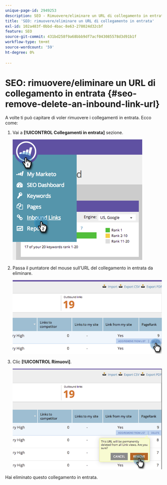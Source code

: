 ```yaml
---
unique-page-id: 2949253
description: SEO - Rimuovere/eliminare un URL di collegamento in entrata - Documentazione di Marketo - Documentazione del prodotto
title: 'SEO: rimuovere/eliminare un URL di collegamento in entrata'
exl-id: 102a483f-0bbd-4bac-8e63-278024d32cbf
feature: SEO
source-git-commit: 431bd258f9a68bbb9df7acf043085578d3d91b1f
workflow-type: tm+mt
source-wordcount: '59'
ht-degree: 0%

---
```


# SEO: rimuovere/eliminare un URL di collegamento in entrata {#seo-remove-delete-an-inbound-link-url}

A volte ti può capitare di voler rimuovere i collegamenti in entrata. Ecco come:

1. Vai a **[!UICONTROL Collegamenti in entrata]** sezione.

   ![](assets/image2014-9-18-13-3a47-3a3.png)

1. Passa il puntatore del mouse sull’URL del collegamento in entrata da eliminare.

   ![](assets/image2014-9-18-13-3a49-3a34.png)

1. Clic **[!UICONTROL Rimuovi]**.

   ![](assets/image2014-9-18-13-3a49-3a44.png)

Hai eliminato questo collegamento in entrata.
